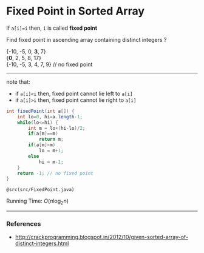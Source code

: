 # Fixed Point in Sorted Array

If `a[i]=i` then, `i` is called **fixed point**

Find fixed point in ascending array containing distinct integers ?

{-10, -5, 0, **3**, 7}  
{**0**, 2, 5, 8, 17}  
{-10, -5, 3, 4, 7, 9} // no fixed point

---

note that:
* if `a[i]<i` then, fixed point cannot lie left to `a[i]`
* if `a[i]>i` then, fixed point cannot lie right to `a[i]`

```java
int fixedPoint(int a[]) {
    int lo=0, hi=a.length-1;
    while(lo<=hi) {
        int m = lo+(hi-lo)/2;
        if(a[m]==m)
            return m;
        if(a[m]<m)
            lo = m+1;
        else
            hi = m-1;
    }
    return -1; // no fixed point
}
```

`@src(src/FixedPoint.java)`

Running Time: $O(n \log_2 n)$

---

### References

* <http://crackprogramming.blogspot.in/2012/10/given-sorted-array-of-distinct-integers.html>
